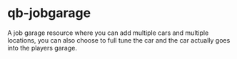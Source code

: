# qb-jobgarage
A  job garage resource where you can add multiple cars and multiple locations, you can also choose to full tune the car and the car actually goes into the players garage.
